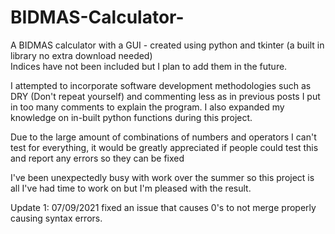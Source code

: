 # BIDMAS-Calculator-

A BIDMAS calculator with a GUI - created using python and tkinter (a built in library no extra download needed)  
Indices have not been included but I plan to add them in the future. 

I attempted to incorporate software development methodologies such as DRY (Don't repeat yourself) and commenting less as in previous posts I put in too many comments to explain the program. I also expanded my knowledge on in-built python functions during this project.

Due to the large amount of combinations of numbers and operators I can't test for everything, it would be greatly appreciated if people could test this and report any errors so they can be fixed 

I've been unexpectedly busy with work over the summer so this project is all I've had time to work on but I'm pleased with the result. 



Update 1: 07/09/2021 fixed an issue that causes 0's to not merge properly causing syntax errors. 
